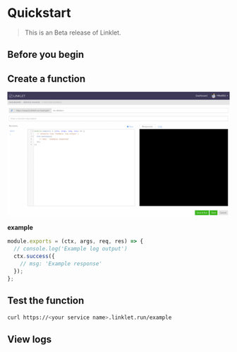 # Quickstart

> This is an Beta release of Linklet.

## Before you begin

## Create a function

![Create](/create-function.png)

__example__

```javascript
module.exports = (ctx, args, req, res) => {
  // console.log('Example log output')
  ctx.success({
    // msg: 'Example response'
  });
};
```

## Test the function

```bash
curl https://<your service name>.linklet.run/example
```

## View logs
